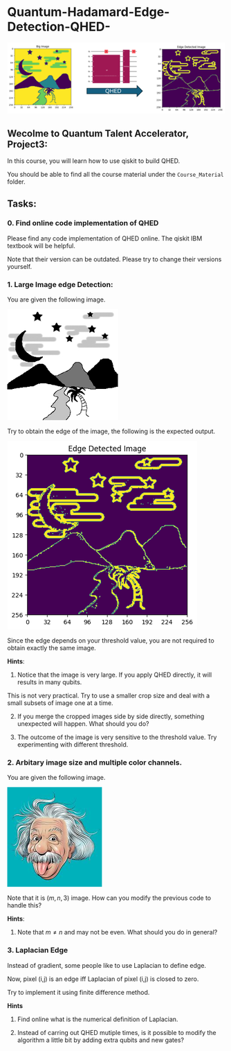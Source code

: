 # Quantum-Hadamard-Edge-Detection-QHED-
![alt text](Image/intro.png "Title")

## Wecolme to Quantum Talent Accelerator, Project3:

In this course, you will learn how to use qiskit to build QHED.

You should be able to find all the course material under the `Course_Material` folder.

## Tasks:

### 0. Find online code implementation of QHED

Please find any code implementation of QHED online. The qiskit IBM textbook will be helpful.

Note that their version can be outdated. Please try to change their versions yourself.

### 1. Large Image edge Detection:

You are given the following image.

![alt text](Image/HW1.jpg "Title")

Try to obtain the edge of the image, the following is the expected output.

![alt text](Image/Expected_output.png "Title")

Since the edge depends on your threshold value, you are not required to obtain exactly the same image.

**Hints**: 

1. Notice that the image is very large. If you apply QHED directly, it will results in many qubits. 

This is not very practical. Try to use a smaller crop size and deal with a small subsets of image one at a time.

2. If you merge the cropped images side by side directly, something unexpected will happen. What should you do?

3. The outcome of the image is very sensitive to the threshold value. Try experimenting with different threshold.

### 2. Arbitary image size and multiple color channels.

You are given the following image.

![alt text](Image/HW2.jpg "Title")

Note that it is $(m,n,3)$ image. How can you modify the previous code to handle this?

**Hints**: 

1. Note that $m\neq n$ and may not be even. What should you do in general?

### 3. Laplacian Edge

Instead of gradient, some people like to use Laplacian to define edge.

Now, pixel (i,j) is an edge iff Laplacian of pixel (i,j) is closed to zero.

Try to implement it using finite difference method.

**Hints**

1. Find online what is the numerical definition of Laplacian.

2. Instead of carring out QHED mutiple times, is it possible to modify the algorithm a little bit by adding extra qubits and new gates?